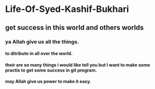 # Life-Of-Syed-Kashif-Bukhari

## get success in this world and others worlds

### ya Allah give us all the things.

#### to ditribute in all over the world.
#### their are so many things i would like tell you but I want to make some practis to get some success in git program.
#### may Allah give us power to make it easy. 